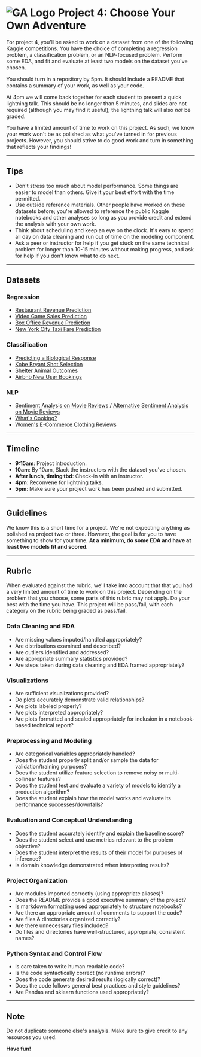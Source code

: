# ![GA Logo](https://ga-dash.s3.amazonaws.com/production/assets/logo-9f88ae6c9c3871690e33280fcf557f33.png) Project 4: Choose Your Own Adventure

For project 4, you'll be asked to work on a dataset from one of the following Kaggle competitions. You have the choice of completing a regression problem, a classification problem, or an NLP-focused problem. Perform some EDA, and fit and evaluate at least two models on the dataset you've chosen.

You should turn in a repository by 5pm. It should include a README that contains a summary of your work, as well as your code.

At 4pm we will come back together for each student to present a quick lightning talk. This should be no longer than 5 minutes, and slides are not required (although you may find it useful); the lightning talk will also _not_ be graded.

You have a limited amount of time to work on this project. As such, we know your work won't be as polished as what you've turned in for previous projects. However, you should strive to do good work and turn in something that reflects your findings!

-----

## Tips

- Don't stress too much about model performance. Some things are easier to model than others. Give it your best effort with the time permitted.
- Use outside reference materials. Other people have worked on these datasets before; you're allowed to reference the public Kaggle notebooks and other analyses so long as you provide credit and extend the analysis with your own work.
- Think about scheduling and keep an eye on the clock. It's easy to spend all day on data cleaning and run out of time on the modeling component.
- Ask a peer or instructor for help if you get stuck on the same technical problem for longer than 10-15 minutes without making progress, and ask for help if you don't know what to do next.

-----

## Datasets

### Regression

- [Restaurant Revenue Prediction](https://www.kaggle.com/c/restaurant-revenue-prediction)
- [Video Game Sales Prediction](https://www.kaggle.com/rush4ratio/video-game-sales-with-ratings)
- [Box Office Revenue Prediction](https://www.kaggle.com/c/tmdb-box-office-prediction)
- [New York City Taxi Fare Prediction](https://www.kaggle.com/c/new-york-city-taxi-fare-prediction)

### Classification

- [Predicting a Biological Response](https://www.kaggle.com/c/bioresponse/data)
- [Kobe Bryant Shot Selection](https://www.kaggle.com/c/kobe-bryant-shot-selection)
- [Shelter Animal Outcomes](https://www.kaggle.com/c/shelter-animal-outcomes)
- [Airbnb New User Bookings](https://www.kaggle.com/c/airbnb-recruiting-new-user-bookings)

### NLP

- [Sentiment Analysis on Movie Reviews](https://www.kaggle.com/c/sentiment-analysis-on-movie-reviews) / [Alternative Sentiment Analysis on Movie Reviews](https://www.kaggle.com/lakshmi25npathi/imdb-dataset-of-50k-movie-reviews)
- [What's Cooking?](https://www.kaggle.com/c/whats-cooking)
- [Women's E-Commerce Clothing Reviews](https://www.kaggle.com/nicapotato/womens-ecommerce-clothing-reviews)

-----

## Timeline

- **9:15am**: Project introduction.
- **10am**: By 10am, Slack the instructors with the dataset you've chosen.
- **After lunch, timing tbd**: Check-in with an instructor.
- **4pm**: Reconvene for lightning talks.
- **5pm**: Make sure your project work has been pushed and submitted.

-----

## Guidelines

We know this is a short time for a project. We're not expecting anything as polished as project two or three. However, the goal is for you to have something to show for your time. **At a minimum, do some EDA and have at least two models fit and scored**.

-----

## Rubric

When evaluated against the rubric, we'll take into account that that you had a very limited amount of time to work on this project. Depending on the problem that you choose, some parts of this rubric may not apply. Do your best with the time you have. This project will be pass/fail, with each category on the rubric being graded as pass/fail.

### Data Cleaning and EDA

- Are missing values imputed/handled appropriately?
- Are distributions examined and described?
- Are outliers identified and addressed?
- Are appropriate summary statistics provided?
- Are steps taken during data cleaning and EDA framed appropriately?

### Visualizations

- Are sufficient visualizations provided?
- Do plots accurately demonstrate valid relationships?
- Are plots labeled properly?
- Are plots interpreted appropriately?
- Are plots formatted and scaled appropriately for inclusion in a notebook-based technical report?

### Preprocessing and Modeling

- Are categorical variables appropriately handled?
- Does the student properly split and/or sample the data for validation/training purposes?
- Does the student utilize feature selection to remove noisy or multi-collinear features?
- Does the student test and evaluate a variety of models to identify a production algorithm?
- Does the student explain how the model works and evaluate its performance successes/downfalls?

### Evaluation and Conceptual Understanding

- Does the student accurately identify and explain the baseline score?
- Does the student select and use metrics relevant to the problem objective?
- Does the student interpret the results of their model for purposes of inference?
- Is domain knowledge demonstrated when interpreting results?

### Project Organization

- Are modules imported correctly (using appropriate aliases)?
- Does the README provide a good executive summary of the project?
- Is markdown formatting used appropriately to structure notebooks?
- Are there an appropriate amount of comments to support the code?
- Are files & directories organized correctly?
- Are there unnecessary files included?
- Do files and directories have well-structured, appropriate, consistent names?

### Python Syntax and Control Flow

- Is care taken to write human readable code?
- Is the code syntactically correct (no runtime errors)?
- Does the code generate desired results (logically correct)?
- Does the code follows general best practices and style guidelines?
- Are Pandas and sklearn functions used appropriately?

-----

## Note

Do not duplicate someone else's analysis. Make sure to give credit to any resources you used.

**Have fun!**
